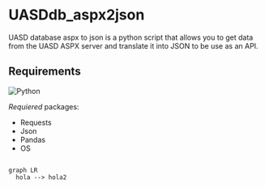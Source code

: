 # UASDdb_aspx2json

UASD database aspx to json is a python script that allows you to get data from the UASD ASPX server and translate it into JSON to be use as an API.

## Requirements

![Python](https://img.shields.io/pypi/pyversions/pandas?style=for-the-badge&logo=python&logoColor=white)

*Requiered* packages:

* Requests
* Json
* Pandas
* OS


```mermaid

graph LR
  hola --> hola2

```


